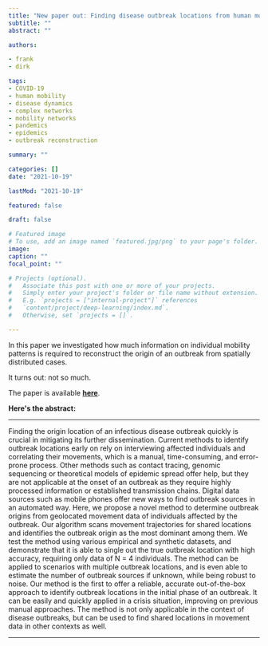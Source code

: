 ```yaml
---
title: "New paper out: Finding disease outbreak locations from human mobility data"
subtitle: ""
abstract: ""

authors:

- frank
- dirk

tags:
- COVID-19
- human mobility
- disease dynamics
- complex networks
- mobility networks
- pandemics
- epidemics
- outbreak reconstruction

summary: ""

categories: []
date: "2021-10-19"

lastMod: "2021-10-19"

featured: false

draft: false

# Featured image
# To use, add an image named `featured.jpg/png` to your page's folder.
image:
caption: ""
focal_point: ""

# Projects (optional).
#   Associate this post with one or more of your projects.
#   Simply enter your project's folder or file name without extension.
#   E.g. `projects = ["internal-project"]` references
#   `content/project/deep-learning/index.md`.
#   Otherwise, set `projects = []`.

---
```


In this paper we investigated how much information on individual mobility patterns is required
to reconstruct the origin of an outbreak from spatially distributed cases.

It turns out: not so much.

The paper is available [**here**](https://epjdatascience.springeropen.com/articles/10.1140/epjds/s13688-021-00306-6#citeas).

**Here's the abstract:**

---

Finding the origin location of an infectious disease outbreak quickly is crucial in
mitigating its further dissemination. Current methods to identify outbreak locations
early on rely on interviewing affected individuals and correlating their movements,
which is a manual, time-consuming, and error-prone process. Other methods such as
contact tracing, genomic sequencing or theoretical models of epidemic spread offer
help, but they are not applicable at the onset of an outbreak as they require highly
processed information or established transmission chains. Digital data sources such as
mobile phones offer new ways to find outbreak sources in an automated way. Here,
we propose a novel method to determine outbreak origins from geolocated
movement data of individuals affected by the outbreak. Our algorithm scans
movement trajectories for shared locations and identifies the outbreak origin as the
most dominant among them. We test the method using various empirical and
synthetic datasets, and demonstrate that it is able to single out the true outbreak
location with high accuracy, requiring only data of N = 4 individuals. The method can
be applied to scenarios with multiple outbreak locations, and is even able to estimate
the number of outbreak sources if unknown, while being robust to noise. Our
method is the first to offer a reliable, accurate out-of-the-box approach to identify
outbreak locations in the initial phase of an outbreak. It can be easily and quickly
applied in a crisis situation, improving on previous manual approaches. The method is
not only applicable in the context of disease outbreaks, but can be used to find
shared locations in movement data in other contexts as well.

---
